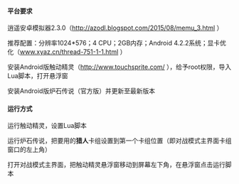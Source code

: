 #### 平台要求

逍遥安卓模拟器2.3.0（http://azodl.blogspot.com/2015/08/memu_3.html ）

推荐配置：分辨率1024\*576；4 CPU；2GB内存；Android 4.2.2系统；显卡优化（www.xyaz.cn/thread-751-1-1.html ）

安装Android版触动精灵（http://www.touchsprite.com/ ），给予root权限，导入Lua脚本，打开悬浮窗

安装Android版炉石传说（官方版）并更新至最新版本

#### 运行方式

运行触动精灵，设置Lua脚本

运行炉石传说，把要用的**猎人**卡组设置到第一个卡组位置（即对战模式主界面卡组窗口的左上角）

打开对战模式主界面，把触动精灵悬浮窗移动到屏幕左下角，在悬浮窗点击运行脚本
